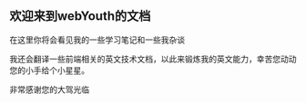 ## 欢迎来到webYouth的文档

在这里你将会看见我的一些学习笔记和一些我杂谈

我还会翻译一些前端相关的英文技术文档，以此来锻炼我的英文能力，幸苦您动动您的小手给个小星星。

非常感谢您的大驾光临